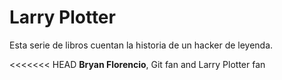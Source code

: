 # Larry Plotter 

Esta serie de libros cuentan la historia de un hacker de leyenda.

<<<<<<< HEAD
**Bryan Florencio**, Git fan and Larry Plotter fan
